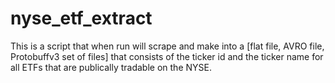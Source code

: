 # nyse_etf_extract
This is a script that when run will scrape and make into a [flat file, AVRO file, Protobuffv3 set of files] that consists of the ticker id and the ticker name for all ETFs that are publically tradable on the NYSE.
